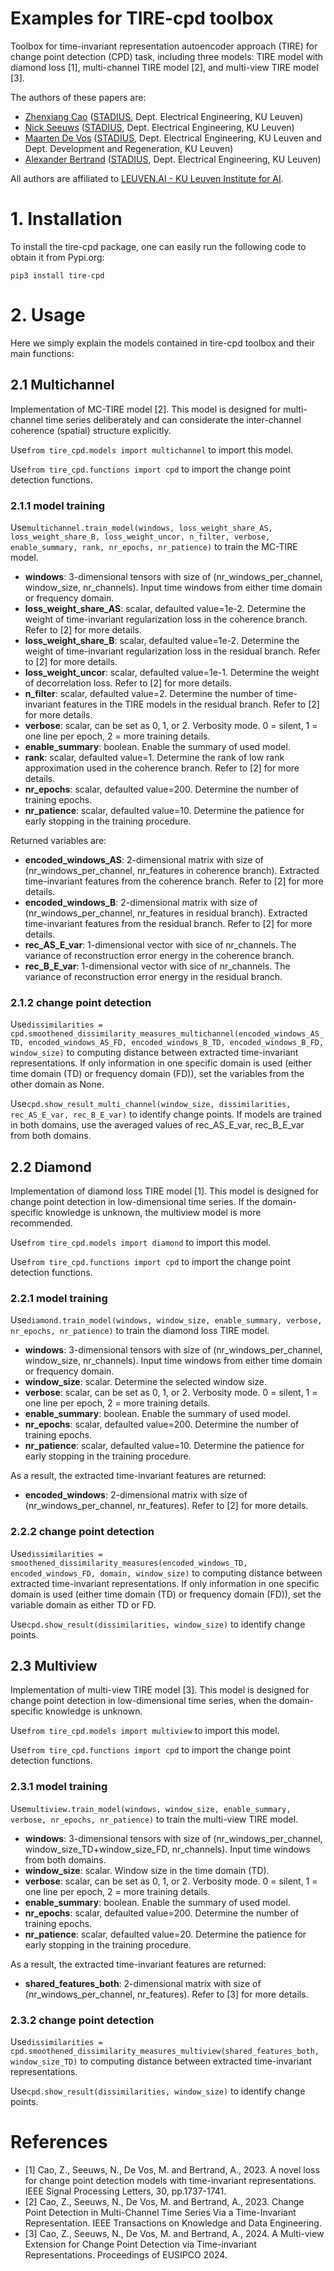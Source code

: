 Examples for TIRE-cpd toolbox 
===============================

Toolbox for time-invariant representation autoencoder approach (TIRE) for change point detection (CPD) task, including three models: TIRE model with diamond loss [1], multi-channel TIRE model [2], and multi-view TIRE model [3].

The authors of these papers are:

- [Zhenxiang Cao](https://www.esat.kuleuven.be/stadius/person.php?id=2380) ([STADIUS](https://www.esat.kuleuven.be/stadius/), Dept. Electrical Engineering, KU Leuven)
- [Nick Seeuws](https://www.esat.kuleuven.be/stadius/person.php?id=2318) ([STADIUS](https://www.esat.kuleuven.be/stadius/), Dept. Electrical Engineering, KU Leuven)
- [Maarten De Vos](https://www.esat.kuleuven.be/stadius/person.php?id=203) ([STADIUS](https://www.esat.kuleuven.be/stadius/), Dept. Electrical Engineering, KU Leuven and Dept. Development and Regeneration, KU Leuven)
- [Alexander Bertrand](https://www.esat.kuleuven.be/stadius/person.php?id=331) ([STADIUS](https://www.esat.kuleuven.be/stadius/), Dept. Electrical Engineering, KU Leuven)

All authors are affiliated to [LEUVEN.AI - KU Leuven Institute for AI](https://ai.kuleuven.be). 

# 1. Installation
To install the tire-cpd package, one can easily run the following code to obtain it from Pypi.org:
```
pip3 install tire-cpd
```

# 2. Usage
Here we simply explain the models contained in tire-cpd toolbox and their main functions:

## 2.1 Multichannel
Implementation of MC-TIRE model [2]. This model is designed for multi-channel time series deliberately and can considerate the inter-channel coherence (spatial) structure explicitly. 

Use``` from tire_cpd.models import multichannel ``` to import this model.

Use``` from tire_cpd.functions import cpd ``` to import the change point detection functions.

### 2.1.1 model training
Use``` multichannel.train_model(windows, loss_weight_share_AS, loss_weight_share_B, loss_weight_uncor, n_filter, verbose, enable_summary, rank, nr_epochs, nr_patience) ``` to train the MC-TIRE model.

- **windows**: 3-dimensional tensors with size of (nr_windows_per_channel, window_size, nr_channels). Input time windows from either time domain or frequency domain.
- **loss_weight_share_AS**: scalar, defaulted value=1e-2. Determine the weight of time-invariant regularization loss in the coherence branch. Refer to [2] for more details.
- **loss_weight_share_B**: scalar, defaulted value=1e-2. Determine the weight of time-invariant regularization loss in the residual branch. Refer to [2] for more details.
- **loss_weight_uncor**: scalar, defaulted value=1e-1. Determine the weight of decorrelation loss. Refer to [2] for more details.
- **n_filter**: scalar, defaulted value=2. Determine the number of time-invariant features in the TIRE models in the residual branch. Refer to [2] for more details.
- **verbose**: scalar, can be set as 0, 1, or 2. Verbosity mode. 0 = silent, 1 = one line per epoch, 2 = more training details.
- **enable_summary**: boolean. Enable the summary of used model.
- **rank**: scalar, defaulted value=1. Determine the rank of low rank approximation used in the coherence branch. Refer to [2] for more details.
- **nr_epochs**: scalar, defaulted value=200. Determine the number of training epochs.
- **nr_patience**: scalar, defaulted value=10. Determine the patience for early stopping in the training procedure.

Returned variables are:

- **encoded_windows_AS**: 2-dimensional matrix with size of (nr_windows_per_channel, nr_features in coherence branch). Extracted time-invariant features from the coherence branch. Refer to [2] for more details.
- **encoded_windows_B**: 2-dimensional matrix with size of (nr_windows_per_channel, nr_features in residual branch). Extracted time-invariant features from the residual branch. Refer to [2] for more details.
- **rec_AS_E_var**: 1-dimensional vector with sice of nr_channels. The variance of reconstruction error energy in the coherence branch. 
- **rec_B_E_var**: 1-dimensional vector with sice of nr_channels. The variance of reconstruction error energy in the residual branch. 

### 2.1.2 change point detection
Use``` dissimilarities = cpd.smoothened_dissimilarity_measures_multichannel(encoded_windows_AS_TD, encoded_windows_AS_FD, encoded_windows_B_TD, encoded_windows_B_FD, window_size) ``` to computing distance between extracted time-invariant representations. If only information in one specific domain is used (either time domain (TD) or frequency domain (FD)), set the variables from the other domain as None.

Use``` cpd.show_result_multi_channel(window_size, dissimilarities, rec_AS_E_var, rec_B_E_var) ``` to identify change points. If models are trained in both domains, use the averaged values of rec_AS_E_var, rec_B_E_var from both domains.

## 2.2 Diamond
Implementation of diamond loss TIRE model [1]. This model is designed for change point detection in low-dimensional time series. If the domain-specific knowledge is unknown, the multiview model is more recommended. 

Use``` from tire_cpd.models import diamond ``` to import this model.

Use``` from tire_cpd.functions import cpd ``` to import the change point detection functions.

### 2.2.1 model training
Use``` diamond.train_model(windows, window_size, enable_summary, verbose, nr_epochs, nr_patience) ``` to train the diamond loss TIRE model.
- **windows**: 3-dimensional tensors with size of (nr_windows_per_channel, window_size, nr_channels). Input time windows from either time domain or frequency domain.
- **window_size**: scalar. Determine the selected window size.
- **verbose**: scalar, can be set as 0, 1, or 2. Verbosity mode. 0 = silent, 1 = one line per epoch, 2 = more training details.
- **enable_summary**: boolean. Enable the summary of used model.
- **nr_epochs**: scalar, defaulted value=200. Determine the number of training epochs.
- **nr_patience**: scalar, defaulted value=10. Determine the patience for early stopping in the training procedure.

As a result, the extracted time-invariant features are returned:

- **encoded_windows**: 2-dimensional matrix with size of (nr_windows_per_channel, nr_features). Refer to [2] for more details.

### 2.2.2 change point detection
Use``` dissimilarities = smoothened_dissimilarity_measures(encoded_windows_TD, encoded_windows_FD, domain, window_size) ``` to computing distance between extracted time-invariant representations. If only information in one specific domain is used (either time domain (TD) or frequency domain (FD)), set the variable domain as either TD or FD.

Use``` cpd.show_result(dissimilarities, window_size) ``` to identify change points. 

## 2.3 Multiview
Implementation of multi-view TIRE model [3]. This model is designed for change point detection in low-dimensional time series, when the domain-specific knowledge is unknown.

Use``` from tire_cpd.models import multiview ``` to import this model.

Use``` from tire_cpd.functions import cpd ``` to import the change point detection functions.

### 2.3.1 model training
Use``` multiview.train_model(windows, window_size, enable_summary, verbose, nr_epochs, nr_patience) ``` to train the multi-view TIRE model.
- **windows**: 3-dimensional tensors with size of (nr_windows_per_channel, window_size_TD+window_size_FD, nr_channels). Input time windows from both domains.
- **window_size**: scalar. Window size in the time domain (TD).
- **verbose**: scalar, can be set as 0, 1, or 2. Verbosity mode. 0 = silent, 1 = one line per epoch, 2 = more training details.
- **enable_summary**: boolean. Enable the summary of used model.
- **nr_epochs**: scalar, defaulted value=200. Determine the number of training epochs.
- **nr_patience**: scalar, defaulted value=20. Determine the patience for early stopping in the training procedure.

As a result, the extracted time-invariant features are returned:

- **shared_features_both**: 2-dimensional matrix with size of (nr_windows_per_channel, nr_features). Refer to [3] for more details.

### 2.3.2 change point detection
Use``` dissimilarities = cpd.smoothened_dissimilarity_measures_multiview(shared_features_both, window_size_TD) ``` to computing distance between extracted time-invariant representations.

Use``` cpd.show_result(dissimilarities, window_size) ``` to identify change points. 


# References
- [1] Cao, Z., Seeuws, N., De Vos, M. and Bertrand, A., 2023. A novel loss for change point detection models with time-invariant representations. IEEE Signal Processing Letters, 30, pp.1737-1741.
- [2] Cao, Z., Seeuws, N., De Vos, M. and Bertrand, A., 2023. Change Point Detection in Multi-Channel Time Series Via a Time-Invariant Representation. IEEE Transactions on Knowledge and Data Engineering.
- [3] Cao, Z., Seeuws, N., De Vos, M. and Bertrand, A., 2024. A Multi-view Extension for Change Point Detection via Time-invariant Representations. Proceedings of EUSIPCO 2024.
